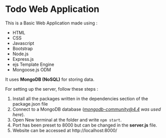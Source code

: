 # Todo Web Application

This is a Basic Web Application  made using : 

- HTML
- CSS
- Javascript
- Bootstrap
- Node.js
- Express.js
- ejs Template Engine
- Mongoose.js ODM


It uses **MongoDB (NoSQL)** for storing data.

For setting up the server, follow these steps :
1. Install all the packages written in the dependencies section of the package.json file
2. Connect to a MongoDB database (*mongodb-community@4.4 was used here*). 
3. Open New terminal at the folder and write `npm start`.
4. Port has been preset to 8000 but can be changed in the **server.js** file.
5. Website can be accessed at  http://localhost:8000/

